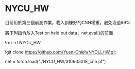 # NYCU_HW

目前用於第三個前測作業，載入訓練好的CNN權重，避免沒過99%

將下列指令放入Test on held out data，net.eval()的前面

!rm -rf NYCU_HW

!git clone https://github.com/Yuan-Chieh/NYCU_HW.git

net = torch.load("./NYCU_HW/310605018_cnn.pt")
